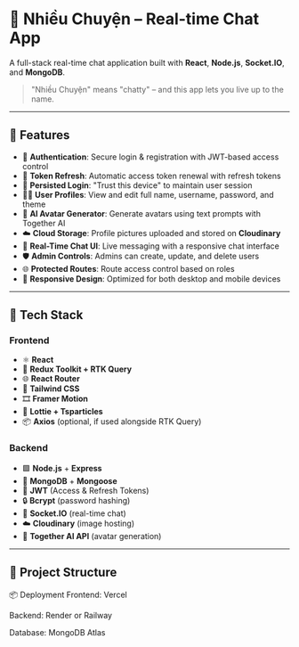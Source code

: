# 📱 Nhiều Chuyện – Real-time Chat App

A full-stack real-time chat application built with **React**, **Node.js**, **Socket.IO**, and **MongoDB**.

> "Nhiều Chuyện" means "chatty" – and this app lets you live up to the name.

---

## 🚀 Features

- 🔐 **Authentication**: Secure login & registration with JWT-based access control
- 🔄 **Token Refresh**: Automatic access token renewal with refresh tokens
- 💾 **Persisted Login**: "Trust this device" to maintain user session
- 🧑‍💼 **User Profiles**: View and edit full name, username, password, and theme
- 🤖 **AI Avatar Generator**: Generate avatars using text prompts with Together AI
- ☁️ **Cloud Storage**: Profile pictures uploaded and stored on **Cloudinary**
- 💬 **Real-Time Chat UI**: Live messaging with a responsive chat interface
- 🛡️ **Admin Controls**: Admins can create, update, and delete users
- 🌐 **Protected Routes**: Route access control based on roles
- 📱 **Responsive Design**: Optimized for both desktop and mobile devices

---

## 🧱 Tech Stack

### Frontend

- ⚛️ **React**
- 🧠 **Redux Toolkit + RTK Query**
- 🌐 **React Router**
- 💨 **Tailwind CSS**
- 🎞 **Framer Motion**
- 🔁 **Lottie + Tsparticles**
- 📦 **Axios** (optional, if used alongside RTK Query)

### Backend

- 🟩 **Node.js** + **Express**
- 🍃 **MongoDB** + **Mongoose**
- 🔐 **JWT** (Access & Refresh Tokens)
- 🔒 **Bcrypt** (password hashing)
- 📡 **Socket.IO** (real-time chat)
- ☁️ **Cloudinary** (image hosting)
- 🧠 **Together AI API** (avatar generation)

---

## 📁 Project Structure

📦 Deployment
Frontend: Vercel

Backend: Render or Railway

Database: MongoDB Atlas
